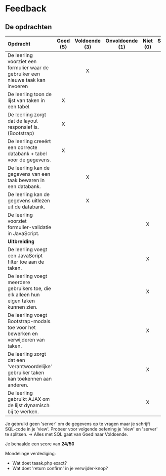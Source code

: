 # Feedback #
## De opdrachten ##
| Opdracht | Goed (5) | Voldoende (3) | Onvoldoende (1) | Niet (0) | Score (60)|
| :------- | :---: | :---------: | :-----------: | :----: |---:|
| De leerling voorziet een formulier waar de gebruiker een nieuwe taak kan invoeren | |X | | |3 |
| De leerling toon de lijst van taken in een tabel.  | X| | | |5 |
| De leerling zorgt dat de layout responsief is. (Bootstrap)  |X | | | |5 |
| De leerling creeërt een correcte databank + tabel voor de gegevens. | X| | | | 5|
| De leerling kan de gegevens van een taak bewaren in een databank. | |X | | |3 |
| De leerling kan de gegevens uitlezen uit de databank. | |X | | | 3|
| De leerling voorziet formulier-validatie in JavaScript. | | | | X|0 |
| __Uitbreiding__|
| De leerling voegt een JavaScript filter toe aan de taken. ||||X|0|
| De leerling voegt meerdere gebruikers toe, die elk alleen hun eigen taken kunnen zien.||||X|0|
| De leerling voegt Bootstrap-modals toe voor het bewerken en verwijderen van taken.||||X|0|
| De leerling zorgt dat een 'verantwoordelijke' gebruiker taken kan toekennen aan anderen. ||||X|0|
| De leerling gebruikt AJAX om de lijst dynamisch bij te werken.||||X|0|

Je gebruikt geen 'server' om de gegevens op te vragen maar je schrijft SQL-code in je 'view'. Probeer voor volgende oefening je 'view' en 'server' te splitsen.
-> Alles met SQL gaat van Goed naar Voldoende.

Je behaalde een score van __24/50__

Mondelinge verdediging:
* Wat doet taaak.php exact?
* Wat doet 'return confirm' in je verwijder-knop?
